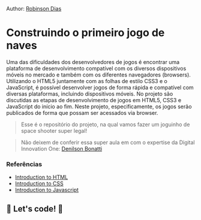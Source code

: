 Author: [Robinson Dias](https://github.com/robinson-1985)

# Construindo o primeiro jogo de naves 

Uma das dificuldades dos desenvolvedores de jogos é encontrar uma plataforma de desenvolvimento compatível com os diversos dispositivos móveis no mercado e também com os diferentes navegadores (browsers). Utilizando o HTML5 juntamente com as folhas de estilo CSS3 e o JavaScript, é possível desenvolver jogos de forma rápida e compatível com diversas plataformas, incluindo dispositivos móveis. No projeto são discutidas as etapas de desenvolvimento de jogos em HTML5, CSS3 e JavaScript do início ao fim. Neste projeto, especificamente, os jogos serão publicados de forma que possam ser acessados via browser.

> Esse é o repositório do projeto, na qual vamos fazer um joguinho de space shooter super legal!
 
> Não deixem de conferir essa super aula em com o expertise da Digital Innovation One: [Denilson Bonatti](https://web.digitalinnovation.one/project/construindo-o-seu-primeiro-jogo-de-naves/learning/96be068d-622b-4c3b-b226-481a37cf6a89?back=/track/javascript-game-developer)

### Referências

* [Introduction to HTML](https://www.w3schools.com/html/)
* [Introduction to CSS](https://developer.mozilla.org/pt-BR/docs/Web/CSS)
* [Introduction to Javascript](https://developer.mozilla.org/pt-BR/docs/Web/JavaScript)

## 🚀 Let's code! 🚀

